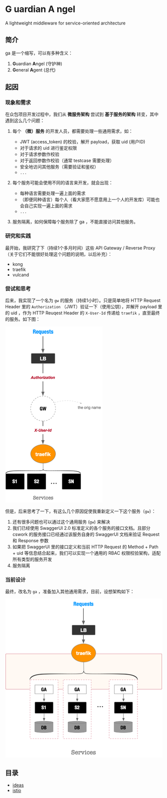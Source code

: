 # **G** uardian **A** ngel

A lightweight middleware for service-oriented architecture


## 简介

ga 是一个缩写，可以有多种含义：
1. **G**uardian **A**ngel (守护神)
2. **G**eneral **A**gent (总代)


## 起因


### 现象和需求

在众包项目开发过程中，我们从 **微服务架构** 尝试到 **基于服务的架构** 转变，其中遇到这么几个问题：

1. 每个 **（微）服务** 的开发人员，都需要处理一些通用需求，如：
   - JWT (access_token) 的校验，解开 payload，获取 uid (用户ID)
   - 对于请求的 uid 进行鉴定权限
   - 对于请求参数作校验
   - 对于返回参数作校验（通常 testcase 需要处理）
   - 安全地访问其他服务（需要验证和鉴权）
   - `...`

2. 每个服务可能会使用不同的语言来开发，就会出现：
   - 每种语言需要处理一遍上面的需求
   - （即便同种语言）每个人（看大家愿不愿意用上一个人的开发库）可能也会自己实现一遍上面的需求
   - `...`

3. 服务隔离，如何保障每个服务除了 ga ，不能直接访问其他服务。


### 研究和实践

最开始，我研究了下（持续1个多月时间）这些 API Gateway / Reverse Proxy （关于它们不能很好处理这个问题的说明，以后补充）：

- kong
- traefik
- vulcand

### 尝试和思考

后来，我实现了一个名为 `gw` 的服务（持续1小时）。只是简单地将 HTTP Request Header 里的 `Authorization` （JWT）验证一下（使用公钥），并解开 payload 里的 uid ，作为 HTTP Reuqest Header 的 `X-User-Id` 传递给 `traefik` ，直至最终的服务。如下图：

![](./docs/attachments/ga-orig-arch.png)

但是，后来思考了一下，有这么几个原因促使我重新定义一下这个服务（`gw`）：
1. 还有很多问题也可以通过这个通用服务 (`gw`) 来解决
2. 我们已经使用 SwaggerUI 2.0 标准定义的各个服务的接口文档。且部分 cswork 的服务接口已经通过该服务自身的 SwaggerUI 文档来验证 Request 和 Response 参数
3. 如果把 SwaggerUI 里的接口定义和当前 HTTP Request 的 Method + Path + uid 等信息结合起来，我们可以实现一个通用的 RBAC 权限校验架构，适配所有类型的服务开发
4. 服务隔离

### 当前设计

最终，改名为 `ga` ，准备加入其他通用需求，目前，设想架构如下：

![](./docs/attachments/ga-current-arch.png)


## 目录

- [ideas](./docs/ideas.md)
- [istio](./docs/istio.md)
